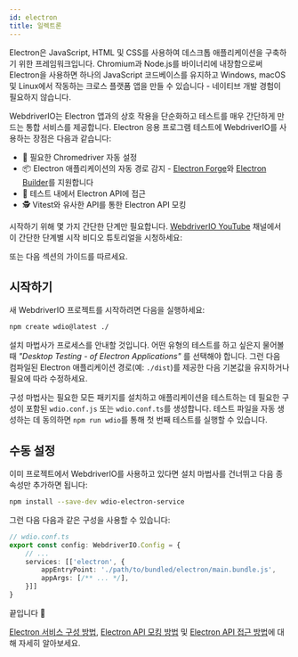 ```yaml
---
id: electron
title: 일렉트론
---
```


Electron은 JavaScript, HTML 및 CSS를 사용하여 데스크톱 애플리케이션을 구축하기 위한 프레임워크입니다. Chromium과 Node.js를 바이너리에 내장함으로써 Electron을 사용하면 하나의 JavaScript 코드베이스를 유지하고 Windows, macOS 및 Linux에서 작동하는 크로스 플랫폼 앱을 만들 수 있습니다 - 네이티브 개발 경험이 필요하지 않습니다.

WebdriverIO는 Electron 앱과의 상호 작용을 단순화하고 테스트를 매우 간단하게 만드는 통합 서비스를 제공합니다. Electron 응용 프로그램 테스트에 WebdriverIO를 사용하는 장점은 다음과 같습니다:

- 🚗 필요한 Chromedriver 자동 설정
- 📦 Electron 애플리케이션의 자동 경로 감지 - [Electron Forge](https://www.electronforge.io/)와 [Electron Builder](https://www.electron.build/)를 지원합니다
- 🧩 테스트 내에서 Electron API에 접근
- 🕵️ Vitest와 유사한 API를 통한 Electron API 모킹

시작하기 위해 몇 가지 간단한 단계만 필요합니다. [WebdriverIO YouTube](https://www.youtube.com/@webdriverio) 채널에서 이 간단한 단계별 시작 비디오 튜토리얼을 시청하세요:

<LiteYouTubeEmbed
    id="iQNxTdWedk0"
    title="Getting Started with ElectronJS Testing in WebdriverIO"
/>

또는 다음 섹션의 가이드를 따르세요.

## 시작하기

새 WebdriverIO 프로젝트를 시작하려면 다음을 실행하세요:

```sh
npm create wdio@latest ./
```

설치 마법사가 프로세스를 안내할 것입니다. 어떤 유형의 테스트를 하고 싶은지 물어볼 때 _"Desktop Testing - of Electron Applications"_ 를 선택해야 합니다. 그런 다음 컴파일된 Electron 애플리케이션 경로(예: `./dist`)를 제공한 다음 기본값을 유지하거나 필요에 따라 수정하세요.

구성 마법사는 필요한 모든 패키지를 설치하고 애플리케이션을 테스트하는 데 필요한 구성이 포함된 `wdio.conf.js` 또는 `wdio.conf.ts`를 생성합니다. 테스트 파일을 자동 생성하는 데 동의하면 `npm run wdio`를 통해 첫 번째 테스트를 실행할 수 있습니다.

## 수동 설정

이미 프로젝트에서 WebdriverIO를 사용하고 있다면 설치 마법사를 건너뛰고 다음 종속성만 추가하면 됩니다:

```sh
npm install --save-dev wdio-electron-service
```

그런 다음 다음과 같은 구성을 사용할 수 있습니다:

```ts
// wdio.conf.ts
export const config: WebdriverIO.Config = {
    // ...
    services: [['electron', {
        appEntryPoint: './path/to/bundled/electron/main.bundle.js',
        appArgs: [/** ... */],
    }]]
}
```

끝입니다 🎉

[Electron 서비스 구성 방법](/docs/desktop-testing/electron/configuration), [Electron API 모킹 방법](/docs/desktop-testing/electron/mocking) 및 [Electron API 접근 방법](/docs/desktop-testing/electron/api)에 대해 자세히 알아보세요.